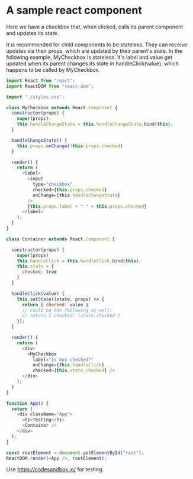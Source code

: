 
# A sample react component

Here we have a checkbox that, when clicked, calls its parent component and updates its state.

It is recommended for child components to be stateless. They can receive updates via their props, which 
are updated by their parent's state. In the following example, MyCheckbox is stateless. It's label and
value get updated when its parent changes its state in handleClick(value), which happens to be called
by MyCheckbox.

```js
import React from "react";
import ReactDOM from "react-dom";

import "./styles.css";

class MyCheckbox extends React.Component {
  constructor(props) {
    super(props);
    this.handleChangeState = this.handleChangeState.bind(this);
  }

  handleChangeState() {
    this.props.onChange(!this.props.checked)
  }

  render() {
    return (
      <label>
        <input
          type="checkbox"
          checked={this.props.checked}
          onChange={this.handleChangeState}
        />
        {this.props.label + " " + this.props.checked}
      </label>
    );
  }
}

class Container extends React.Component {

  constructor(props) {
    super(props)
    this.handleClick = this.handleClick.bind(this);
    this.state = {
      checked: true
    }
  }

  handleClick(value) {
    this.setState((state, props) => { 
      return { checked: value }
      // could be the following as well:
      // return { checked: !state.checked }
    });
  }

  render() {
    return (
      <div>
        <MyCheckbox 
          label="Is box checked?" 
          onChange={this.handleClick}
          checked={this.state.checked} />
      </div>
    );
  }
}

function App() {
  return (
    <div className="App">
      <h1>Testing</h1>
      <Container />
    </div>
  );
}

const rootElement = document.getElementById("root");
ReactDOM.render(<App />, rootElement);
```

Use https://codesandbox.io/ for testing.
